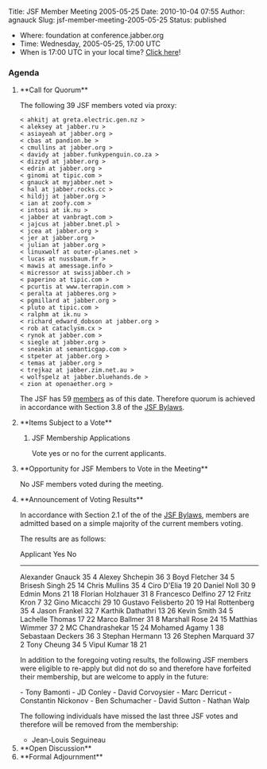 Title: JSF Member Meeting 2005-05-25
Date: 2010-10-04 07:55
Author: agnauck
Slug: jsf-member-meeting-2005-05-25
Status: published

-   Where: foundation at conference.jabber.org
-   Time: Wednesday, 2005-05-25, 17:00 UTC
-   When is 17:00 UTC in your local time? [Click
    here](http://www.worldtimeserver.com/)!

### Agenda

<ol>
<li>
**Call for Quorum**

The following 39 JSF members voted via proxy:

    < ahkitj at greta.electric.gen.nz >
    < aleksey at jabber.ru >
    < asiayeah at jabber.org >
    < cbas at pandion.be >
    < cmullins at jabber.org >
    < davidy at jabber.funkypenguin.co.za >
    < dizzyd at jabber.org >
    < edrin at jabber.org >
    < ginomi at tipic.com >
    < gnauck at myjabber.net >
    < hal at jabber.rocks.cc >
    < hildjj at jabber.org >
    < ian at zoofy.com >
    < intosi at ik.nu >
    < jabber at vanbragt.com >
    < jajcus at jabber.bnet.pl >
    < jcea at jabber.org >
    < jer at jabber.org >
    < julian at jabber.org >
    < linuxwolf at outer-planes.net >
    < lucas at nussbaum.fr >
    < mawis at amessage.info >
    < micressor at swissjabber.ch >
    < paperino at tipic.com >
    < pcurtis at www.terrapin.com >
    < peralta at jabberes.org >
    < pgmillard at jabber.org >
    < pluto at tipic.com >
    < ralphm at ik.nu >
    < richard_edward_dobson at jabber.org >
    < rob at cataclysm.cx >
    < rynok at jabber.com >
    < siegle at jabber.org >
    < sneakin at semanticgap.com >
    < stpeter at jabber.org >
    < temas at jabber.org >
    < trejkaz at jabber.zim.net.au >
    < wolfspelz at jabber.bluehands.de >
    < zion at openaether.org >
        

The JSF has 59 [members](/members/memberlist.shtml) as of this date.
Therefore quorum is achieved in accordance with Section 3.8 of the [JSF
Bylaws](/jsf/bylaws.shtml).

</li>
<li>
**Items Subject to a Vote**

1.  JSF Membership Applications

    Vote yes or no for the current applicants.

</li>
<li>
**Opportunity for JSF Members to Vote in the Meeting**

No JSF members voted during the meeting.

</li>
<li>
**Announcement of Voting Results**

In accordance with Section 2.1 of the of the [JSF
Bylaws](/jsf/bylaws.shtml), members are admitted based on a simple
majority of the current members voting.

The results are as follows:

  Applicant            Yes   No
  -------------------- ----- ----
  Alexander Gnauck     35    4
  Alexey Shchepin      36    3
  Boyd Fletcher        34    5
  Brisesh Singh        25    14
  Chris Mullins        35    4
  Ciro D'Elia          19    20
  Daniel Noll          30    9
  Edmin Mons           21    18
  Florian Holzhauer    31    8
  Francesco Delfino    27    12
  Fritz Kron           7     32
  Gino Micacchi        29    10
  Gustavo Felisberto   20    19
  Hal Rottenberg       35    4
  Jason Frankel        32    7
  Karthik Dathathri    13    26
  Kevin Smith          34    5
  Lachelle Thomas      17    22
  Marco Ballmer        31    8
  Marshall Rose        24    15
  Matthias Wimmer      37    2
  MC Chandrashekar     15    24
  Mohamed Agamy        1     38
  Sebastaan Deckers    36    3
  Stephan Hermann      13    26
  Stephen Marquard     37    2
  Tony Cheung          34    5
  Vipul Kumar          18    21

<p>
In addition to the foregoing voting results, the following JSF members
were eligible to re-apply but did not do so and therefore have forfeited
their membership, but are welcome to apply in the future:

</li>
-   Tony Bamonti
-   JD Conley
-   David Corvoysier
-   Marc Derricut
-   Constantin Nickonov
-   Ben Schumacher
-   David Sutton
-   Nathan Walp

The following individuals have missed the last three JSF votes and
therefore will be removed from the membership:

-   Jean-Louis Seguineau

<li>
**Open Discussion**

</li>
<li>
**Formal Adjournment**

</li>
</ol>

